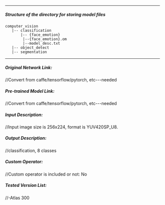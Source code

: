 *******************************************************************************
##### Structure of the directory for storing model files
```
computer_vision
   |-- classification
       |-- {face_emotion}
        |--{face_emotion}.om
        |--model_desc.txt
   |-- object_detect
   |-- segmentation
```

*******************************************************************************

##### Original Network Link:
//Convert from caffe/tensorflow/pytorch, etc---needed

##### Pre-trained Model Link:
//Convert from caffe/tensorflow/pytorch, etc---needed

##### Input Description:
//Input image size is 256x224, format is YUV420SP_U8.

##### Output Description:
//classification, 8 classes

##### Custom Operator:
//Custom operator is included or not: No

##### Tested Version List:
//-Atlas 300